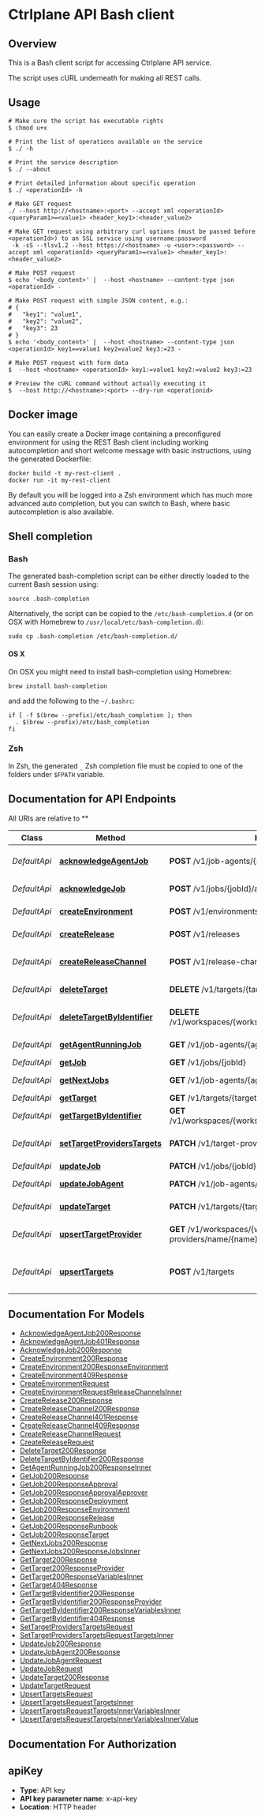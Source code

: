 # Ctrlplane API Bash client

## Overview

This is a Bash client script for accessing Ctrlplane API service.

The script uses cURL underneath for making all REST calls.

## Usage

```shell
# Make sure the script has executable rights
$ chmod u+x 

# Print the list of operations available on the service
$ ./ -h

# Print the service description
$ ./ --about

# Print detailed information about specific operation
$ ./ <operationId> -h

# Make GET request
./ --host http://<hostname>:<port> --accept xml <operationId> <queryParam1>=<value1> <header_key1>:<header_value2>

# Make GET request using arbitrary curl options (must be passed before <operationId>) to an SSL service using username:password
 -k -sS --tlsv1.2 --host https://<hostname> -u <user>:<password> --accept xml <operationId> <queryParam1>=<value1> <header_key1>:<header_value2>

# Make POST request
$ echo '<body_content>' |  --host <hostname> --content-type json <operationId> -

# Make POST request with simple JSON content, e.g.:
# {
#   "key1": "value1",
#   "key2": "value2",
#   "key3": 23
# }
$ echo '<body_content>' |  --host <hostname> --content-type json <operationId> key1==value1 key2=value2 key3:=23 -

# Make POST request with form data
$  --host <hostname> <operationId> key1:=value1 key2:=value2 key3:=23

# Preview the cURL command without actually executing it
$  --host http://<hostname>:<port> --dry-run <operationid>

```

## Docker image

You can easily create a Docker image containing a preconfigured environment
for using the REST Bash client including working autocompletion and short
welcome message with basic instructions, using the generated Dockerfile:

```shell
docker build -t my-rest-client .
docker run -it my-rest-client
```

By default you will be logged into a Zsh environment which has much more
advanced auto completion, but you can switch to Bash, where basic autocompletion
is also available.

## Shell completion

### Bash

The generated bash-completion script can be either directly loaded to the current Bash session using:

```shell
source .bash-completion
```

Alternatively, the script can be copied to the `/etc/bash-completion.d` (or on OSX with Homebrew to `/usr/local/etc/bash-completion.d`):

```shell
sudo cp .bash-completion /etc/bash-completion.d/
```

#### OS X

On OSX you might need to install bash-completion using Homebrew:

```shell
brew install bash-completion
```

and add the following to the `~/.bashrc`:

```shell
if [ -f $(brew --prefix)/etc/bash_completion ]; then
  . $(brew --prefix)/etc/bash_completion
fi
```

### Zsh

In Zsh, the generated `_` Zsh completion file must be copied to one of the folders under `$FPATH` variable.

## Documentation for API Endpoints

All URIs are relative to **

Class | Method | HTTP request | Description
------------ | ------------- | ------------- | -------------
*DefaultApi* | [**acknowledgeAgentJob**](docs/DefaultApi.md#acknowledgeagentjob) | **POST** /v1/job-agents/{agentId}/queue/acknowledge | Acknowledge a job for an agent
*DefaultApi* | [**acknowledgeJob**](docs/DefaultApi.md#acknowledgejob) | **POST** /v1/jobs/{jobId}/acknowledge | Acknowledge a job
*DefaultApi* | [**createEnvironment**](docs/DefaultApi.md#createenvironment) | **POST** /v1/environments | Create an environment
*DefaultApi* | [**createRelease**](docs/DefaultApi.md#createrelease) | **POST** /v1/releases | Creates a release
*DefaultApi* | [**createReleaseChannel**](docs/DefaultApi.md#createreleasechannel) | **POST** /v1/release-channels | Create a release channel
*DefaultApi* | [**deleteTarget**](docs/DefaultApi.md#deletetarget) | **DELETE** /v1/targets/{targetId} | Delete a target
*DefaultApi* | [**deleteTargetByIdentifier**](docs/DefaultApi.md#deletetargetbyidentifier) | **DELETE** /v1/workspaces/{workspaceId}/targets/identifier/{identifier} | Delete a target by identifier
*DefaultApi* | [**getAgentRunningJob**](docs/DefaultApi.md#getagentrunningjob) | **GET** /v1/job-agents/{agentId}/jobs/running | Get a agents running jobs
*DefaultApi* | [**getJob**](docs/DefaultApi.md#getjob) | **GET** /v1/jobs/{jobId} | Get a job
*DefaultApi* | [**getNextJobs**](docs/DefaultApi.md#getnextjobs) | **GET** /v1/job-agents/{agentId}/queue/next | Get the next jobs
*DefaultApi* | [**getTarget**](docs/DefaultApi.md#gettarget) | **GET** /v1/targets/{targetId} | Get a target
*DefaultApi* | [**getTargetByIdentifier**](docs/DefaultApi.md#gettargetbyidentifier) | **GET** /v1/workspaces/{workspaceId}/targets/identifier/{identifier} | Get a target by identifier
*DefaultApi* | [**setTargetProvidersTargets**](docs/DefaultApi.md#settargetproviderstargets) | **PATCH** /v1/target-providers/{providerId}/set | Sets the target for a provider.
*DefaultApi* | [**updateJob**](docs/DefaultApi.md#updatejob) | **PATCH** /v1/jobs/{jobId} | Update a job
*DefaultApi* | [**updateJobAgent**](docs/DefaultApi.md#updatejobagent) | **PATCH** /v1/job-agents/name | Upserts the agent
*DefaultApi* | [**updateTarget**](docs/DefaultApi.md#updatetarget) | **PATCH** /v1/targets/{targetId} | Update a target
*DefaultApi* | [**upsertTargetProvider**](docs/DefaultApi.md#upserttargetprovider) | **GET** /v1/workspaces/{workspaceId}/target-providers/name/{name} | Upserts a target provider.
*DefaultApi* | [**upsertTargets**](docs/DefaultApi.md#upserttargets) | **POST** /v1/targets | Create or update multiple targets


## Documentation For Models

 - [AcknowledgeAgentJob200Response](docs/AcknowledgeAgentJob200Response.md)
 - [AcknowledgeAgentJob401Response](docs/AcknowledgeAgentJob401Response.md)
 - [AcknowledgeJob200Response](docs/AcknowledgeJob200Response.md)
 - [CreateEnvironment200Response](docs/CreateEnvironment200Response.md)
 - [CreateEnvironment200ResponseEnvironment](docs/CreateEnvironment200ResponseEnvironment.md)
 - [CreateEnvironment409Response](docs/CreateEnvironment409Response.md)
 - [CreateEnvironmentRequest](docs/CreateEnvironmentRequest.md)
 - [CreateEnvironmentRequestReleaseChannelsInner](docs/CreateEnvironmentRequestReleaseChannelsInner.md)
 - [CreateRelease200Response](docs/CreateRelease200Response.md)
 - [CreateReleaseChannel200Response](docs/CreateReleaseChannel200Response.md)
 - [CreateReleaseChannel401Response](docs/CreateReleaseChannel401Response.md)
 - [CreateReleaseChannel409Response](docs/CreateReleaseChannel409Response.md)
 - [CreateReleaseChannelRequest](docs/CreateReleaseChannelRequest.md)
 - [CreateReleaseRequest](docs/CreateReleaseRequest.md)
 - [DeleteTarget200Response](docs/DeleteTarget200Response.md)
 - [DeleteTargetByIdentifier200Response](docs/DeleteTargetByIdentifier200Response.md)
 - [GetAgentRunningJob200ResponseInner](docs/GetAgentRunningJob200ResponseInner.md)
 - [GetJob200Response](docs/GetJob200Response.md)
 - [GetJob200ResponseApproval](docs/GetJob200ResponseApproval.md)
 - [GetJob200ResponseApprovalApprover](docs/GetJob200ResponseApprovalApprover.md)
 - [GetJob200ResponseDeployment](docs/GetJob200ResponseDeployment.md)
 - [GetJob200ResponseEnvironment](docs/GetJob200ResponseEnvironment.md)
 - [GetJob200ResponseRelease](docs/GetJob200ResponseRelease.md)
 - [GetJob200ResponseRunbook](docs/GetJob200ResponseRunbook.md)
 - [GetJob200ResponseTarget](docs/GetJob200ResponseTarget.md)
 - [GetNextJobs200Response](docs/GetNextJobs200Response.md)
 - [GetNextJobs200ResponseJobsInner](docs/GetNextJobs200ResponseJobsInner.md)
 - [GetTarget200Response](docs/GetTarget200Response.md)
 - [GetTarget200ResponseProvider](docs/GetTarget200ResponseProvider.md)
 - [GetTarget200ResponseVariablesInner](docs/GetTarget200ResponseVariablesInner.md)
 - [GetTarget404Response](docs/GetTarget404Response.md)
 - [GetTargetByIdentifier200Response](docs/GetTargetByIdentifier200Response.md)
 - [GetTargetByIdentifier200ResponseProvider](docs/GetTargetByIdentifier200ResponseProvider.md)
 - [GetTargetByIdentifier200ResponseVariablesInner](docs/GetTargetByIdentifier200ResponseVariablesInner.md)
 - [GetTargetByIdentifier404Response](docs/GetTargetByIdentifier404Response.md)
 - [SetTargetProvidersTargetsRequest](docs/SetTargetProvidersTargetsRequest.md)
 - [SetTargetProvidersTargetsRequestTargetsInner](docs/SetTargetProvidersTargetsRequestTargetsInner.md)
 - [UpdateJob200Response](docs/UpdateJob200Response.md)
 - [UpdateJobAgent200Response](docs/UpdateJobAgent200Response.md)
 - [UpdateJobAgentRequest](docs/UpdateJobAgentRequest.md)
 - [UpdateJobRequest](docs/UpdateJobRequest.md)
 - [UpdateTarget200Response](docs/UpdateTarget200Response.md)
 - [UpdateTargetRequest](docs/UpdateTargetRequest.md)
 - [UpsertTargetsRequest](docs/UpsertTargetsRequest.md)
 - [UpsertTargetsRequestTargetsInner](docs/UpsertTargetsRequestTargetsInner.md)
 - [UpsertTargetsRequestTargetsInnerVariablesInner](docs/UpsertTargetsRequestTargetsInnerVariablesInner.md)
 - [UpsertTargetsRequestTargetsInnerVariablesInnerValue](docs/UpsertTargetsRequestTargetsInnerVariablesInnerValue.md)


## Documentation For Authorization


## apiKey


- **Type**: API key
- **API key parameter name**: x-api-key
- **Location**: HTTP header

